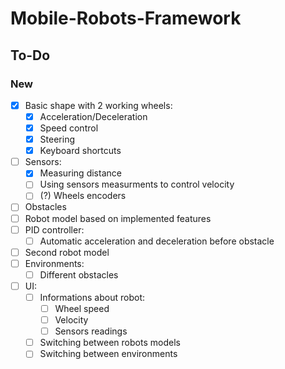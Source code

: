 # Mobile-Robots-Framework
 
## To-Do
### New
- [x] Basic shape with 2 working wheels:
    - [x] Acceleration/Deceleration
    - [x] Speed control
    - [x] Steering
    - [x] Keyboard shortcuts
- [ ] Sensors:
    - [x] Measuring distance
    - [ ] Using sensors measurments to control velocity
    - [ ] (?) Wheels encoders
- [ ] Obstacles
- [ ] Robot model based on implemented features
- [ ] PID controller:
    - [ ] Automatic acceleration and deceleration before obstacle
- [ ] Second robot model
- [ ] Environments:
    - [ ] Different obstacles
- [ ] UI:
    - [ ] Informations about robot:
        - [ ] Wheel speed
        - [ ] Velocity
        - [ ] Sensors readings
    - [ ] Switching between robots models
    - [ ] Switching between environments
